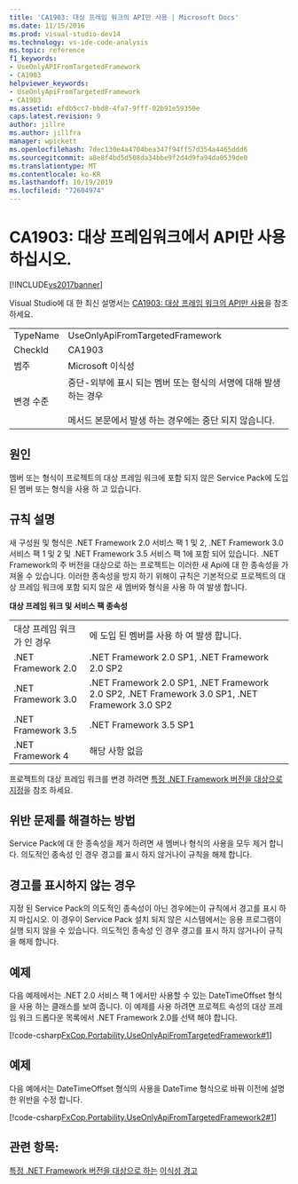 ```yaml
---
title: 'CA1903: 대상 프레임 워크의 API만 사용 | Microsoft Docs'
ms.date: 11/15/2016
ms.prod: visual-studio-dev14
ms.technology: vs-ide-code-analysis
ms.topic: reference
f1_keywords:
- UseOnlyAPIFromTargetedFramework
- CA1903
helpviewer_keywords:
- UseOnlyApiFromTargetedFramework
- CA1903
ms.assetid: efdb5cc7-bbd8-4fa7-9fff-02b91e59350e
caps.latest.revision: 9
author: jillre
ms.author: jillfra
manager: wpickett
ms.openlocfilehash: 7dec130e4a4704bea347f94ff57d354a4465ddd6
ms.sourcegitcommit: a8e8f4bd5d508da34bbe9f2d4d9fa94da0539de0
ms.translationtype: MT
ms.contentlocale: ko-KR
ms.lasthandoff: 10/19/2019
ms.locfileid: "72604974"
---
```

# <a name="ca1903-use-only-api-from-targeted-framework"></a>CA1903: 대상 프레임워크에서 API만 사용하십시오.
[!INCLUDE[vs2017banner](../includes/vs2017banner.md)]

Visual Studio에 대 한 최신 설명서는 [CA1903: 대상 프레임 워크의 API만 사용](https://docs.microsoft.com/visualstudio/code-quality/ca1903-use-only-api-from-targeted-framework)을 참조 하세요.

|||
|-|-|
|TypeName|UseOnlyApiFromTargetedFramework|
|CheckId|CA1903|
|범주|Microsoft 이식성|
|변경 수준|중단-외부에 표시 되는 멤버 또는 형식의 서명에 대해 발생 하는 경우<br /><br /> 메서드 본문에서 발생 하는 경우에는 중단 되지 않습니다.|

## <a name="cause"></a>원인
 멤버 또는 형식이 프로젝트의 대상 프레임 워크에 포함 되지 않은 Service Pack에 도입 된 멤버 또는 형식을 사용 하 고 있습니다.

## <a name="rule-description"></a>규칙 설명
 새 구성원 및 형식은 .NET Framework 2.0 서비스 팩 1 및 2, .NET Framework 3.0 서비스 팩 1 및 2 및 .NET Framework 3.5 서비스 팩 1에 포함 되어 있습니다. .NET Framework의 주 버전을 대상으로 하는 프로젝트는 이러한 새 Api에 대 한 종속성을 가져올 수 있습니다. 이러한 종속성을 방지 하기 위해이 규칙은 기본적으로 프로젝트의 대상 프레임 워크에 포함 되지 않은 새 멤버와 형식을 사용 하 여 발생 합니다.

 **대상 프레임 워크 및 서비스 팩 종속성**

|||
|-|-|
|대상 프레임 워크가 인 경우|에 도입 된 멤버를 사용 하 여 발생 합니다.|
|.NET Framework 2.0|.NET Framework 2.0 SP1, .NET Framework 2.0 SP2|
|.NET Framework 3.0|.NET Framework 2.0 SP1, .NET Framework 2.0 SP2, .NET Framework 3.0 SP1, .NET Framework 3.0 SP2|
|.NET Framework 3.5|.NET Framework 3.5 SP1|
|.NET Framework 4|해당 사항 없음|

 프로젝트의 대상 프레임 워크를 변경 하려면 [특정 .NET Framework 버전을 대상으로 지정](../ide/targeting-a-specific-dotnet-framework-version.md)을 참조 하세요.

## <a name="how-to-fix-violations"></a>위반 문제를 해결하는 방법
 Service Pack에 대 한 종속성을 제거 하려면 새 멤버나 형식의 사용을 모두 제거 합니다. 의도적인 종속성 인 경우 경고를 표시 하지 않거나이 규칙을 해제 합니다.

## <a name="when-to-suppress-warnings"></a>경고를 표시하지 않는 경우
 지정 된 Service Pack의 의도적인 종속성이 아닌 경우에는이 규칙에서 경고를 표시 하지 마십시오. 이 경우이 Service Pack 설치 되지 않은 시스템에서는 응용 프로그램이 실행 되지 않을 수 있습니다. 의도적인 종속성 인 경우 경고를 표시 하지 않거나이 규칙을 해제 합니다.

## <a name="example"></a>예제
 다음 예제에서는 .NET 2.0 서비스 팩 1 에서만 사용할 수 있는 DateTimeOffset 형식을 사용 하는 클래스를 보여 줍니다. 이 예제를 사용 하려면 프로젝트 속성의 대상 프레임 워크 드롭다운 목록에서 .NET Framework 2.0를 선택 해야 합니다.

 [!code-csharp[FxCop.Portability.UseOnlyApiFromTargetedFramework#1](../snippets/csharp/VS_Snippets_CodeAnalysis/FxCop.Portability.UseOnlyApiFromTargetedFramework/CS/FxCop.Portability.UseOnlyApiFromTargetedFramework.cs#1)]

## <a name="example"></a>예제
 다음 예에서는 DateTimeOffset 형식의 사용을 DateTime 형식으로 바꿔 이전에 설명한 위반을 수정 합니다.

 [!code-csharp[FxCop.Portability.UseOnlyApiFromTargetedFramework2#1](../snippets/csharp/VS_Snippets_CodeAnalysis/FxCop.Portability.UseOnlyApiFromTargetedFramework2/CS/FxCop.Portability.UseOnlyApiFromTargetedFramework2.cs#1)]

## <a name="see-also"></a>관련 항목:
 [특정 .NET Framework 버전을 대상으로 하는](../ide/targeting-a-specific-dotnet-framework-version.md) [이식성 경고](../code-quality/portability-warnings.md)
